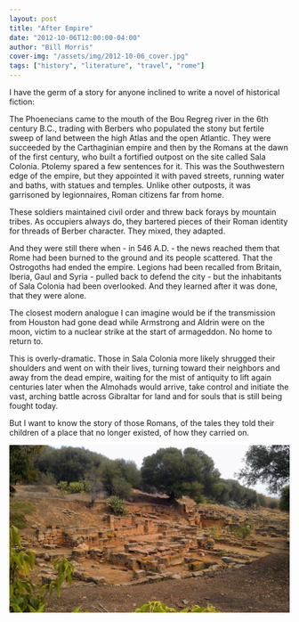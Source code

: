 ```yaml
---
layout: post
title: "After Empire"
date: "2012-10-06T12:00:00-04:00"
author: "Bill Morris"
cover-img: "/assets/img/2012-10-06_cover.jpg"
tags: ["history", "literature", "travel", "rome"]
---
```


I have the germ of a story for anyone inclined to write a novel of historical fiction:

The Phoenecians came to the mouth of the Bou Regreg river in the 6th century B.C., trading with Berbers who populated the stony but fertile sweep of land between the high Atlas and the open Atlantic. They were succeeded by the Carthaginian empire and then by the Romans at the dawn of the first century, who built a fortified outpost on the site called Sala Colonia. Ptolemy spared a few sentences for it. This was the Southwestern edge of the empire, but they appointed it with paved streets, running water and baths, with statues and temples. Unlike other outposts, it was garrisoned by legionnaires, Roman citizens far from home.

These soldiers maintained civil order and threw back forays by mountain tribes. As occupiers always do, they bartered pieces of their Roman identity for threads of Berber character. They mixed, they adapted.

And they were still there when - in 546 A.D. - the news reached them that Rome had been burned to the ground and its people scattered. That the Ostrogoths had ended the empire. Legions had been recalled from Britain, Iberia, Gaul and Syria - pulled back to defend the city - but the inhabitants of Sala Colonia had been overlooked. And they learned after it was done, that they were alone.

The closest modern analogue I can imagine would be if the transmission from Houston had gone dead while Armstrong and Aldrin were on the moon, victim to a nuclear strike at the start of armageddon. No home to return to.

This is overly-dramatic. Those in Sala Colonia more likely shrugged their shoulders and went on with their lives, turning toward their neighbors and away from the dead empire, waiting for the mist of antiquity to lift again centuries later when the Almohads would arrive, take control and initiate the vast, arching battle across Gibraltar for land and for souls that is still being fought today.

But I want to know the story of those Romans, of the tales they told their children of a place that no longer existed, of how they carried on.

![1](/shoals/assets/img/2012-10-06_1.jpg)